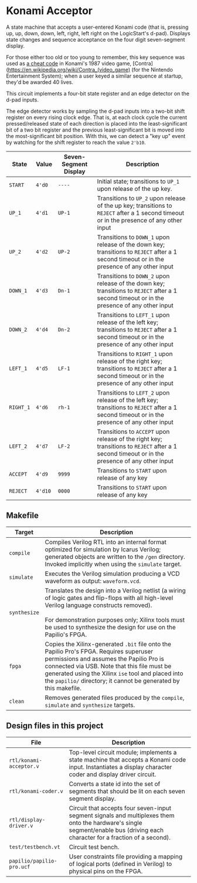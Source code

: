 # Konami Acceptor

A state machine that accepts a user-entered Konami code (that is, pressing up, up, down, down, left, right, left right on the LogicStart's d-pad). Displays state changes and sequence acceptance on the four digit seven-segment display.

For those either too old or too young to remember, this key sequence was used as [a cheat code](https://en.wikipedia.org/wiki/Konami_Code) in Konami's 1987 video game, [Contra](https://en.wikipedia.org/wiki/Contra_(video_game) (for the Nintendo Entertainment System); when a user keyed a similar sequence at startup, they'd be awarded 40 lives.

This circuit implements a four-bit state register and an edge detector on the d-pad inputs.

The edge detector works by sampling the d-pad inputs into a two-bit shift register on every rising clock edge. That is, at each clock cycle the current pressed/released state of each direction is placed into the least-significant bit of a two bit register and the previous least-significant bit is moved into the most-significant bit position. With this, we can detect a "key up" event by watching for the shift register to reach the value `2'b10`.

State     | Value    | Seven-Segment Display | Description
----------|----------|-----------------------|------------
`START`   | `4'd0`   | `----`                | Initial state; transitions to `UP_1` upon release of the up key.
`UP_1`    | `4'd1`   | `UP-1`                | Transitions to `UP_2` upon release of the up key; transitions to `REJECT` after a 1 second timeout or in the presence of any other input
`UP_2`    | `4'd2`   | `UP-2`                | Transitions to `DOWN_1` upon release of the down key; transitions to `REJECT` after a 1 second timeout or in the presence of any other input
`DOWN_1`  | `4'd3`   | `Dn-1`                | Transitions to `DOWN_2` upon release of the down key; transitions to `REJECT` after a 1 second timeout or in the presence of any other input
`DOWN_2`  | `4'd4`   | `Dn-2`                | Transitions to `LEFT_1` upon release of the left key; transitions to `REJECT` after a 1 second timeout or in the presence of any other input
`LEFT_1`  | `4'd5`   | `LF-1`                | Transitions to `RIGHT_1` upon release of the right key; transitions to `REJECT` after a 1 second timeout or in the presence of any other input
`RIGHT_1` | `4'd6`   | `rh-1`                | Transitions to `LEFT_2` upon release of the left key; transitions to `REJECT` after a 1 second timeout or in the presence of any other input
`LEFT_2`  | `4'd7`   | `LF-2`                | Transitions to `ACCEPT` upon release of the right key; transitions to `REJECT` after a 1 second timeout or in the presence of any other input
`ACCEPT`  | `4'd9`   | `9999`                | Transitions to `START` upon release of any key
`REJECT`  | `4'd10`  | `0000`                | Transitions to `START` upon release of any key

## Makefile

Target       | Description
-------------|------------
`compile`    | Compiles Verilog RTL into an internal format optimized for simulation by Icarus Verilog; generated objects are written to the `/gen` directory. Invoked implicitly when using the `simulate` target.
`simulate`   | Executes the Verilog simulation producing a VCD waveform as output: `waveform.vcd`.
`synthesize` | Translates the design into a Verilog netlist (a wiring of logic gates and flip-flops with all high-level Verilog language constructs removed). <br><br> For demonstration purposes only; Xilinx tools must be used to synthesize the design for use on the Papilio's FPGA.
`fpga`       | Copies the Xilinx-generated `.bit` file onto the Papilio Pro's FPGA. Requires superuser permissions and assumes the Papilio Pro is connected via USB. Note that this file must be generated using the Xilinx `ise` tool and placed into the `papilio/` directory; it cannot be generated by this makefile.
`clean`      | Removes generated files produced by the `compile`, `simulate` and `synthesize` targets.

## Design files in this project

File | Description
-----|------------
`rtl/konami-acceptor.v` | Top-level circuit module; implements a state machine that accepts a Konami code input. Instantiates a display character coder and display driver circuit.
`rtl/konami-coder.v` | Converts a state id into the set of segments that should be lit on each seven segment display.
`rtl/display-driver.v` | Circuit that accepts four seven-input segment signals and multiplexes them onto the hardware's single segment/enable bus (driving each character for a fraction of a second).
`test/testbench.vt` | Circuit test bench.
`papilio/papilio-pro.ucf` | User constraints file providing a mapping of logical ports (defined in Verilog) to physical pins on the FPGA.
